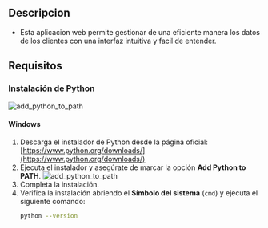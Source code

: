 ## Descripcion
- Esta aplicacion web permite gestionar de una eficiente manera los datos de los clientes con una interfaz intuitiva y facil de entender.

## Requisitos
### Instalación de Python
![add_python_to_path](https://www.python.org/static/img/python-logo.png)
#### Windows
  1. Descarga el instalador de Python desde la página oficial: [https://www.python.org/downloads/](https://www.python.org/downloads/)
  2. Ejecuta el instalador y asegúrate de marcar la opción **Add Python to PATH**.
   ![add_python_to_path](https://www.python.org/static/img/python-logo.png)
  3. Completa la instalación.
  4. Verifica la instalación abriendo el **Símbolo del sistema** (`cmd`) y ejecuta el siguiente comando:
     ```bash
     python --version
    
